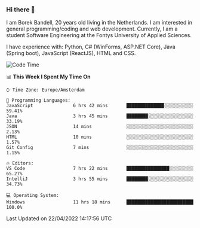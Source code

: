 ### Hi there 👋

I am Borek Bandell, 20 years old living in the Netherlands. I am interested in general programming/coding and web development. Currently, I am a student Software Engineering at the Fontys University of Applied Sciences.

I have experience with: Python, C# (WinForms, ASP.NET Core), Java (Spring boot), JavaScript (ReactJS), HTML and CSS.

<!--START_SECTION:waka-->
![Code Time](http://img.shields.io/badge/Code%20Time-98%20hrs%2051%20mins-blue)

📊 **This Week I Spent My Time On** 

```text
⌚︎ Time Zone: Europe/Amsterdam

💬 Programming Languages: 
JavaScript               6 hrs 42 mins       ██████████████░░░░░░░░░░░   59.41% 
Java                     3 hrs 45 mins       ████████░░░░░░░░░░░░░░░░░   33.19% 
JSON                     14 mins             ░░░░░░░░░░░░░░░░░░░░░░░░░   2.13% 
HTML                     10 mins             ░░░░░░░░░░░░░░░░░░░░░░░░░   1.57% 
Git Config               7 mins              ░░░░░░░░░░░░░░░░░░░░░░░░░   1.15%

🔥 Editors: 
VS Code                  7 hrs 22 mins       ████████████████░░░░░░░░░   65.27% 
IntelliJ                 3 hrs 55 mins       ████████░░░░░░░░░░░░░░░░░   34.73%

💻 Operating System: 
Windows                  11 hrs 18 mins      █████████████████████████   100.0%

```


 Last Updated on 22/04/2022 14:17:56 UTC
<!--END_SECTION:waka-->

<!--**tcBorek2002/tcBorek2002** is a ✨ _special_ ✨ repository because its `README.md` (this file) appears on your GitHub profile.

Here are some ideas to get you started:

- 🔭 I’m currently working on ...
- 🌱 I’m currently learning ...
- 👯 I’m looking to collaborate on ...
- 🤔 I’m looking for help with ...
- 💬 Ask me about ...
- 📫 How to reach me: ...
- 😄 Pronouns: ...
- ⚡ Fun fact: ...
-->
